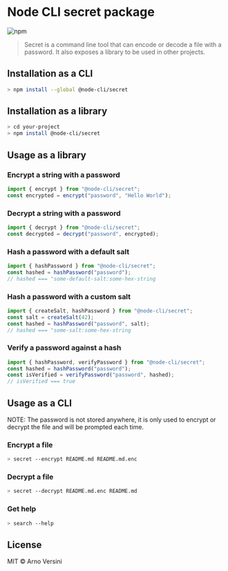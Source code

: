 # Node CLI secret package

![npm](https://img.shields.io/npm/v/@node-cli/secret?label=version&logo=npm)

> Secret is a command line tool that can encode or decode a file with a password. It also exposes a library to be used in other projects.

## Installation as a CLI

```sh
> npm install --global @node-cli/secret
```

## Installation as a library

```sh
> cd your-project
> npm install @node-cli/secret
```

## Usage as a library

### Encrypt a string with a password

```js
import { encrypt } from "@node-cli/secret";
const encrypted = encrypt("password", "Hello World");
```

### Decrypt a string with a password

```js
import { decrypt } from "@node-cli/secret";
const decrypted = decrypt("password", encrypted);
```

### Hash a password with a default salt

```js
import { hashPassword } from "@node-cli/secret";
const hashed = hashPassword("password");
// hashed === "some-default-salt:some-hex-string
```

### Hash a password with a custom salt

```js
import { createSalt, hashPassword } from "@node-cli/secret";
const salt = createSalt(42);
const hashed = hashPassword("password", salt);
// hashed === "some-salt:some-hex-string
```

### Verify a password against a hash

```js
import { hashPassword, verifyPassword } from "@node-cli/secret";
const hashed = hashPassword("password");
const isVerified = verifyPassword("password", hashed);
// isVerified === true
```

## Usage as a CLI

NOTE: The password is not stored anywhere, it is only used to encrypt or decrypt the file and will be prompted each time.

### Encrypt a file

```sh
> secret --encrypt README.md README.md.enc
```

### Decrypt a file

```sh
> secret --decrypt README.md.enc README.md
```

### Get help

```sh
> search --help
```

## License

MIT © Arno Versini

